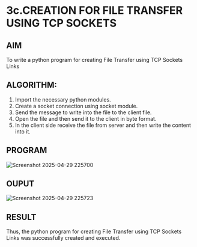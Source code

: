 # 3c.CREATION FOR FILE TRANSFER USING TCP SOCKETS
## AIM
To write a python program for creating File Transfer using TCP Sockets Links
## ALGORITHM:
1. Import the necessary python modules.
2. Create a socket connection using socket module.
3. Send the message to write into the file to the client file.
4. Open the file and then send it to the client in byte format.
5. In the client side receive the file from server and then write the content into it.
## PROGRAM
![Screenshot 2025-04-29 225700](https://github.com/user-attachments/assets/54f22108-1d1d-4f10-ab7f-d99078391b9f)

## OUPUT
![Screenshot 2025-04-29 225723](https://github.com/user-attachments/assets/acf0c934-df8d-4542-ab5e-802945452369)

## RESULT
Thus, the python program for creating File Transfer using TCP Sockets Links was 
successfully created and executed.
